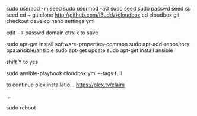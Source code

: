 sudo useradd -m seed
sudo usermod -aG sudo seed
sudo passwd seed
su seed
cd ~
git clone http://github.com/l3uddz/cloudbox
cd cloudbox
git checkout develop
nano settings.yml


edit --> 
passwd
domain
ctrx x to save



sudo apt-get install software-properties-common
sudo apt-add-repository ppa:ansible/ansible
sudo apt-get update
sudo apt-get install ansible

shift Y to yes


sudo ansible-playbook cloudbox.yml --tags full



to continue plex installatio...
https://plex.tv/claim

...

sudo reboot
